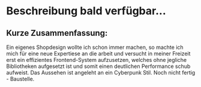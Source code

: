 # Beschreibung bald verfügbar...

## Kurze Zusammenfassung:
Ein eigenes Shopdesign wollte ich schon immer machen, so machte ich mich für eine neue Expertiese an die arbeit und versucht in meiner Freizeit erst ein effizientes Frontend-System aufzusetzen, welches ohne jegliche Bibliotheken aufgesetzt ist und somit einen deutlichen Performance schub aufweist. Das Aussehen ist angeleht an ein Cyberpunk Stil. Noch nicht fertig - Baustelle.